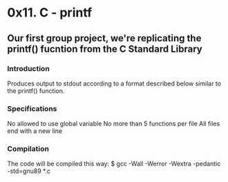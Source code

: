 # 0x11. C - printf

## Our first group project, we're replicating the printf() fucntion from the C Standard Library

### Introduction
Produces output to stdout according to a format described below similar to the printf() function.

### Specifications
No allowed to use global variable
No more than 5 functions per file
All files end with a new line

### Compilation
The code will be compiled this way:
$ gcc -Wall -Werror -Wextra -pedantic -std=gnu89 *.c

